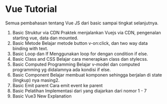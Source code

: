 # Vue Tutorial

Semua pembahasan tentang Vue JS dari basic sampai tingkat selanjutnya.

1.  Basic Struktur via CDN
    Praktek menjalankan Vuejs via CDN, pengenalan starting vue, data dan mounted.
2.  Basic Metode
    Belajar metode button v-on:click, dan two way data binding with text.
3.  Basic Loop dan If
    Menggunakan loop for dengan condition if else.
4.  Basic Class and CSS
    Belajar cara menerapkan class dan stylecss.
5.  Basic Computed Programming
    Belajar v-model dan computed programming yg didalamnya ada kondisi if else.
6.  Basic Component
    Belajar membuat komponen sehingga berjalan di state (lingkup) nya masing2.
7.  Basic Emit parent
    Cara emit event ke parent
8.  Basic Pelatihan
    Implementasi dari yang diajarkan dari nomor 1 - 7
9.  Basic Vue3 New Explanation


